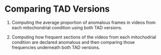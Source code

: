 # Comparing TAD Versions

1. Computing the average proportion of anomalous frames in videos from each mitochondrial condition using both TAD versions.

2. Computing how frequent sections of the videos from each mitochodrial condition are declared anomalous and then comparing those frequencies underneath both TAD versions. 
